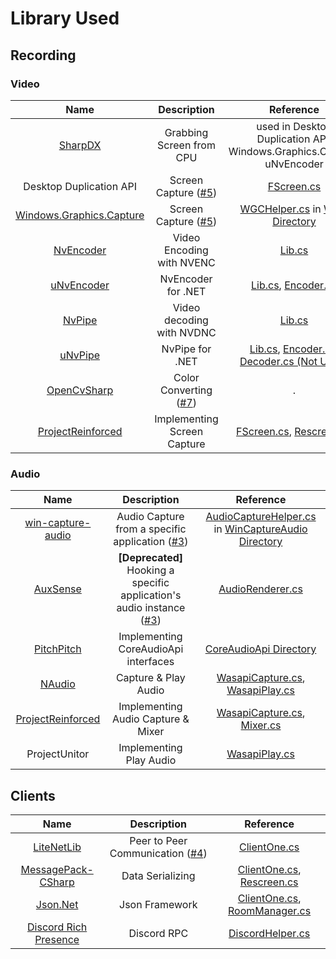 # Library Used
## Recording
### Video
|Name|Description|Reference|
|:---:|:---:|:---:|
|[SharpDX](http://sharpdx.org/)|Grabbing Screen from CPU|used in Desktop Duplication API, Windows.Graphics.Capture, uNvEncoder|
|Desktop Duplication API|Screen Capture ([#5](../../../issues/5))|[FScreen.cs](../Recording/Video/FScreen.cs)|
|[Windows.Graphics.Capture](https://github.com/Microsoft/Windows.UI.Composition-Win32-Samples/tree/master/dotnet/WPF/ScreenCapture)|Screen Capture ([#5](../../../issues/5))|[WGCHelper.cs](../Recording/Video/WGC/WGCHelper.cs) in [WGC Directory](../../../tree/main/Recording/Video/WGC)|
|[NvEncoder](https://github.com/NVIDIA/video-sdk-samples/blob/master/Samples/NvCodec/NvEncoder/NvEncoder.cpp)|Video Encoding with NVENC|[Lib.cs](../Recording/Video/NvEncoder/Lib.cs)|
|[uNvEncoder](https://github.com/hecomi/uNvEncoder)|NvEncoder for .NET|[Lib.cs](../Recording/Video/NvEncoder/Lib.cs), [Encoder.cs](../Recording/Video/NvEncoder/Encoder.cs)|
|[NvPipe](https://github.com/NVIDIA/NvPipe/blob/master/README.deprecated.md)|Video decoding with NVDNC|[Lib.cs](../Recording/Video/NvPipe/Lib.cs)|
|[uNvPipe](https://github.com/hecomi/uNvPipe)|NvPipe for .NET|[Lib.cs](../Recording/Video/NvPipe/Lib.cs), [Encoder.cs](../Recording/Video/NvPipe/Encoder.cs), [Decoder.cs (Not Used)](../Recording/Video/NvPipe/Decoder.cs)|
|[OpenCvSharp](https://github.com/shimat/opencvsharp)|Color Converting ([#7](../../../issues/7))|.|
|[ProjectReinforced](https://github.com/Luigi38/ProjectReinforced)|Implementing Screen Capture|[FScreen.cs](../Recording/Video/FScreen.cs), [Rescreen.cs](../Recording/Video/Rescreen.cs)|

### Audio
|Name|Description|Reference|
|:---:|:---:|:---:|
|[win-capture-audio](https://github.com/bozbez/win-capture-audio)|Audio Capture from a specific application ([#3](../../../issues/3))|[AudioCaptureHelper.cs](../Recording/Audio/WinCaptureAudio/AudioCaptureHelper.cs) in [WinCaptureAudio Directory](../../../tree/main/Recording/Audio/WinCaptureAudio)|
|[AuxSense](https://github.com/SirusDoma/AuxSense)|**[Deprecated]** Hooking a specific application's audio instance ([#3](../../../issues/3))|[AudioRenderer.cs](../Recording/Audio/AudioRender/AudioRenderer.cs)|
|[PitchPitch](https://github.com/davinx/PitchPitch)|Implementing CoreAudioApi interfaces|[CoreAudioApi Directory](../../../tree/main/Recording/Audio/AudioRender/Types)|
|[NAudio](https://github.com/naudio/NAudio)|Capture & Play Audio|[WasapiCapture.cs](../Recording/Audio/Wasapi/WasapiCapture.cs), [WasapiPlay.cs](../Recording/Audio/Wasapi/WasapiPlay.cs)|
|[ProjectReinforced](https://github.com/Luigi38/ProjectReinforced)|Implementing Audio Capture & Mixer|[WasapiCapture.cs](../Recording/Audio/Wasapi/WasapiCapture.cs), [Mixer.cs](../Recording/Audio/WinCaptureAudio/Mixer.cs)|
|ProjectUnitor|Implementing Play Audio|[WasapiPlay.cs](../Recording/Audio/Wasapi/WasapiPlay.cs)|

## Clients
|Name|Description|Reference|
|:---:|:---:|:---:|
|[LiteNetLib](https://github.com/RevenantX/LiteNetLib)|Peer to Peer Communication ([#4](../../../issues/4))|[ClientOne.cs](../Clients/ClientOne.cs)|
|[MessagePack-CSharp](https://github.com/neuecc/MessagePack-CSharp)|Data Serializing|[ClientOne.cs](../Clients/ClientOne.cs), [Rescreen.cs](../Recording/Video/Rescreen.cs)|
|[Json.Net](https://www.newtonsoft.com/json)|Json Framework|[ClientOne.cs](../Clients//ClientOne.cs), [RoomManager.cs](../Rooms/RoomManager.cs)|
|[Discord Rich Presence](https://github.com/Lachee/discord-rpc-csharp)|Discord RPC|[DiscordHelper.cs](../Clients/DiscordHelper.cs)|
